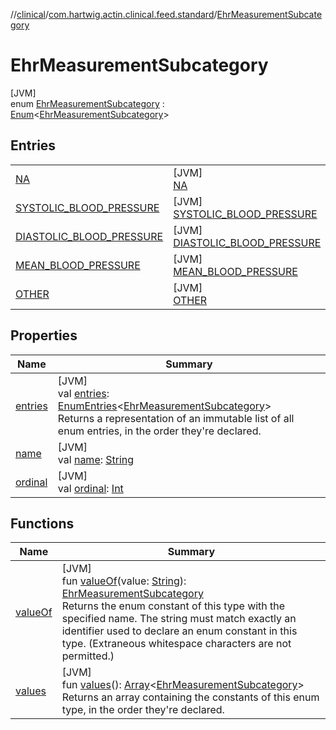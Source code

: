 //[clinical](../../../index.md)/[com.hartwig.actin.clinical.feed.standard](../index.md)/[EhrMeasurementSubcategory](index.md)

# EhrMeasurementSubcategory

[JVM]\
enum [EhrMeasurementSubcategory](index.md) : [Enum](https://kotlinlang.org/api/latest/jvm/stdlib/kotlin/-enum/index.html)&lt;[EhrMeasurementSubcategory](index.md)&gt;

## Entries

| | |
|---|---|
| [NA](-n-a/index.md) | [JVM]<br>[NA](-n-a/index.md) |
| [SYSTOLIC_BLOOD_PRESSURE](-s-y-s-t-o-l-i-c_-b-l-o-o-d_-p-r-e-s-s-u-r-e/index.md) | [JVM]<br>[SYSTOLIC_BLOOD_PRESSURE](-s-y-s-t-o-l-i-c_-b-l-o-o-d_-p-r-e-s-s-u-r-e/index.md) |
| [DIASTOLIC_BLOOD_PRESSURE](-d-i-a-s-t-o-l-i-c_-b-l-o-o-d_-p-r-e-s-s-u-r-e/index.md) | [JVM]<br>[DIASTOLIC_BLOOD_PRESSURE](-d-i-a-s-t-o-l-i-c_-b-l-o-o-d_-p-r-e-s-s-u-r-e/index.md) |
| [MEAN_BLOOD_PRESSURE](-m-e-a-n_-b-l-o-o-d_-p-r-e-s-s-u-r-e/index.md) | [JVM]<br>[MEAN_BLOOD_PRESSURE](-m-e-a-n_-b-l-o-o-d_-p-r-e-s-s-u-r-e/index.md) |
| [OTHER](-o-t-h-e-r/index.md) | [JVM]<br>[OTHER](-o-t-h-e-r/index.md) |

## Properties

| Name | Summary |
|---|---|
| [entries](entries.md) | [JVM]<br>val [entries](entries.md): [EnumEntries](https://kotlinlang.org/api/latest/jvm/stdlib/kotlin.enums/-enum-entries/index.html)&lt;[EhrMeasurementSubcategory](index.md)&gt;<br>Returns a representation of an immutable list of all enum entries, in the order they're declared. |
| [name](../-ehr-lab-unit/-n-o-n-e/index.md#-372974862%2FProperties%2F1757943785) | [JVM]<br>val [name](../-ehr-lab-unit/-n-o-n-e/index.md#-372974862%2FProperties%2F1757943785): [String](https://kotlinlang.org/api/latest/jvm/stdlib/kotlin/-string/index.html) |
| [ordinal](../-ehr-lab-unit/-n-o-n-e/index.md#-739389684%2FProperties%2F1757943785) | [JVM]<br>val [ordinal](../-ehr-lab-unit/-n-o-n-e/index.md#-739389684%2FProperties%2F1757943785): [Int](https://kotlinlang.org/api/latest/jvm/stdlib/kotlin/-int/index.html) |

## Functions

| Name | Summary |
|---|---|
| [valueOf](value-of.md) | [JVM]<br>fun [valueOf](value-of.md)(value: [String](https://kotlinlang.org/api/latest/jvm/stdlib/kotlin/-string/index.html)): [EhrMeasurementSubcategory](index.md)<br>Returns the enum constant of this type with the specified name. The string must match exactly an identifier used to declare an enum constant in this type. (Extraneous whitespace characters are not permitted.) |
| [values](values.md) | [JVM]<br>fun [values](values.md)(): [Array](https://kotlinlang.org/api/latest/jvm/stdlib/kotlin/-array/index.html)&lt;[EhrMeasurementSubcategory](index.md)&gt;<br>Returns an array containing the constants of this enum type, in the order they're declared. |
